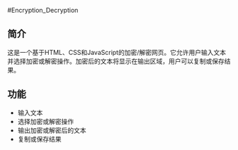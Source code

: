 #Encryption_Decryption
## 简介
这是一个基于HTML、CSS和JavaScript的加密/解密网页。它允许用户输入文本并选择加密或解密操作。加密后的文本将显示在输出区域，用户可以复制或保存结果。

## 功能
- 输入文本
- 选择加密或解密操作
- 输出加密或解密后的文本
- 复制或保存结果